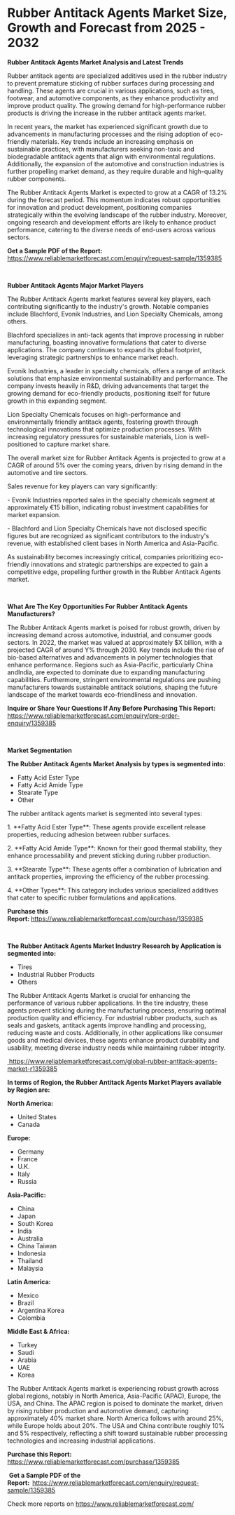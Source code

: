 <p><h1>Rubber Antitack Agents Market Size, Growth and Forecast from 2025 - 2032</h1></p><p><strong>Rubber Antitack Agents Market Analysis and Latest Trends</strong></p>
<p><p>Rubber antitack agents are specialized additives used in the rubber industry to prevent premature sticking of rubber surfaces during processing and handling. These agents are crucial in various applications, such as tires, footwear, and automotive components, as they enhance productivity and improve product quality. The growing demand for high-performance rubber products is driving the increase in the rubber antitack agents market.</p><p>In recent years, the market has experienced significant growth due to advancements in manufacturing processes and the rising adoption of eco-friendly materials. Key trends include an increasing emphasis on sustainable practices, with manufacturers seeking non-toxic and biodegradable antitack agents that align with environmental regulations. Additionally, the expansion of the automotive and construction industries is further propelling market demand, as they require durable and high-quality rubber components.</p><p>The Rubber Antitack Agents Market is expected to grow at a CAGR of 13.2% during the forecast period. This momentum indicates robust opportunities for innovation and product development, positioning companies strategically within the evolving landscape of the rubber industry. Moreover, ongoing research and development efforts are likely to enhance product performance, catering to the diverse needs of end-users across various sectors.</p></p>
<p><strong>Get a Sample PDF of the Report:&nbsp;</strong> <a href="https://www.reliablemarketforecast.com/enquiry/request-sample/1359385?utm_campaign=3538&utm_medium=2&utm_source=Github&utm_content=ia&utm_term=22032025&utm_id=rubber-antitack-agents">https://www.reliablemarketforecast.com/enquiry/request-sample/1359385</a></p>
<p>&nbsp;</p>
<p><strong>Rubber Antitack Agents Major Market Players</strong></p>
<p><p>The Rubber Antitack Agents market features several key players, each contributing significantly to the industry's growth. Notable companies include Blachford, Evonik Industries, and Lion Specialty Chemicals, among others.</p><p>Blachford specializes in anti-tack agents that improve processing in rubber manufacturing, boasting innovative formulations that cater to diverse applications. The company continues to expand its global footprint, leveraging strategic partnerships to enhance market reach. </p><p>Evonik Industries, a leader in specialty chemicals, offers a range of antitack solutions that emphasize environmental sustainability and performance. The company invests heavily in R&D, driving advancements that target the growing demand for eco-friendly products, positioning itself for future growth in this expanding segment.</p><p>Lion Specialty Chemicals focuses on high-performance and environmentally friendly antitack agents, fostering growth through technological innovations that optimize production processes. With increasing regulatory pressures for sustainable materials, Lion is well-positioned to capture market share.</p><p>The overall market size for Rubber Antitack Agents is projected to grow at a CAGR of around 5% over the coming years, driven by rising demand in the automotive and tire sectors. </p><p>Sales revenue for key players can vary significantly: </p><p>- Evonik Industries reported sales in the specialty chemicals segment at approximately €15 billion, indicating robust investment capabilities for market expansion.</p><p>- Blachford and Lion Specialty Chemicals have not disclosed specific figures but are recognized as significant contributors to the industry's revenue, with established client bases in North America and Asia-Pacific.</p><p>As sustainability becomes increasingly critical, companies prioritizing eco-friendly innovations and strategic partnerships are expected to gain a competitive edge, propelling further growth in the Rubber Antitack Agents market.</p></p>
<p>&nbsp;</p>
<p><strong>What Are The Key Opportunities For Rubber Antitack Agents Manufacturers?</strong></p>
<p><p>The Rubber Antitack Agents market is poised for robust growth, driven by increasing demand across automotive, industrial, and consumer goods sectors. In 2022, the market was valued at approximately $X billion, with a projected CAGR of around Y% through 2030. Key trends include the rise of bio-based alternatives and advancements in polymer technologies that enhance performance. Regions such as Asia-Pacific, particularly China andIndia, are expected to dominate due to expanding manufacturing capabilities. Furthermore, stringent environmental regulations are pushing manufacturers towards sustainable antitack solutions, shaping the future landscape of the market towards eco-friendliness and innovation.</p></p>
<p><strong>Inquire or Share Your Questions If Any Before Purchasing This Report:</strong> <a href="https://www.reliablemarketforecast.com/enquiry/pre-order-enquiry/1359385?utm_campaign=3538&utm_medium=2&utm_source=Github&utm_content=ia&utm_term=22032025&utm_id=rubber-antitack-agents">https://www.reliablemarketforecast.com/enquiry/pre-order-enquiry/1359385</a></p>
<p>&nbsp;</p>
<p><strong>Market Segmentation</strong></p>
<p><strong>The Rubber Antitack Agents Market Analysis by types is segmented into:</strong></p>
<p><ul><li>Fatty Acid Ester Type</li><li>Fatty Acid Amide Type</li><li>Stearate Type</li><li>Other</li></ul></p>
<p><p>The rubber antitack agents market is segmented into several types: </p><p>1. **Fatty Acid Ester Type**: These agents provide excellent release properties, reducing adhesion between rubber surfaces. </p><p>2. **Fatty Acid Amide Type**: Known for their good thermal stability, they enhance processability and prevent sticking during rubber production. </p><p>3. **Stearate Type**: These agents offer a combination of lubrication and antitack properties, improving the efficiency of the rubber processing. </p><p>4. **Other Types**: This category includes various specialized additives that cater to specific rubber formulations and applications.</p></p>
<p><strong>Purchase this Report:&nbsp;</strong><a href="https://www.reliablemarketforecast.com/purchase/1359385?utm_campaign=3538&utm_medium=2&utm_source=Github&utm_content=ia&utm_term=22032025&utm_id=rubber-antitack-agents">https://www.reliablemarketforecast.com/purchase/1359385</a></p>
<p>&nbsp;</p>
<p><strong>The Rubber Antitack Agents Market Industry Research by Application is segmented into:</strong></p>
<p><ul><li>Tires</li><li>Industrial Rubber Products</li><li>Others</li></ul></p>
<p><p>The Rubber Antitack Agents Market is crucial for enhancing the performance of various rubber applications. In the tire industry, these agents prevent sticking during the manufacturing process, ensuring optimal production quality and efficiency. For industrial rubber products, such as seals and gaskets, antitack agents improve handling and processing, reducing waste and costs. Additionally, in other applications like consumer goods and medical devices, these agents enhance product durability and usability, meeting diverse industry needs while maintaining rubber integrity.</p></p>
<p><a href="https://www.reliablemarketforecast.com/global-rubber-antitack-agents-market-r1359385?utm_campaign=3538&utm_medium=2&utm_source=Github&utm_content=ia&utm_term=22032025&utm_id=rubber-antitack-agents">&nbsp;https://www.reliablemarketforecast.com/global-rubber-antitack-agents-market-r1359385</a></p>
<p><strong>In terms of Region, the Rubber Antitack Agents Market Players available by Region are:</strong></p>
<p>
    <p> <strong> North America: </strong>
        <ul>
            <li>United States</li>
            <li>Canada</li>
        </ul>
        </p> 
    <p> <strong> Europe: </strong>
        <ul>
            <li>Germany</li>
            <li>France</li>
            <li>U.K.</li>
            <li>Italy</li>
            <li>Russia</li>
        </ul>
        </p> 
    <p> <strong> Asia-Pacific: </strong>
        <ul>
            <li>China</li>
            <li>Japan</li>
            <li>South Korea</li>
            <li>India</li>
            <li>Australia</li>
            <li>China Taiwan</li>
            <li>Indonesia</li>
            <li>Thailand</li>
            <li>Malaysia</li>
        </ul>
        </p> 
    <p> <strong> Latin America: </strong>
        <ul>
            <li>Mexico</li>
            <li>Brazil</li>
            <li>Argentina Korea</li>
            <li>Colombia</li>
        </ul>
        </p> 
    <p> <strong> Middle East & Africa: </strong>
        <ul>
            <li>Turkey</li>
            <li>Saudi</li>
            <li>Arabia</li>
            <li>UAE</li>
            <li>Korea</li>
        </ul>
    </p>
    </p>
<p><p>The Rubber Antitack Agents market is experiencing robust growth across global regions, notably in North America, Asia-Pacific (APAC), Europe, the USA, and China. The APAC region is poised to dominate the market, driven by rising rubber production and automotive demand, capturing approximately 40% market share. North America follows with around 25%, while Europe holds about 20%. The USA and China contribute roughly 10% and 5% respectively, reflecting a shift toward sustainable rubber processing technologies and increasing industrial applications.</p></p>
<p><strong>Purchase this Report: </strong><a href="https://www.reliablemarketforecast.com/purchase/1359385?utm_campaign=3538&utm_medium=2&utm_source=Github&utm_content=ia&utm_term=22032025&utm_id=rubber-antitack-agents">https://www.reliablemarketforecast.com/purchase/1359385</a></p>
<p>&nbsp;<strong>Get a Sample PDF of the Report:&nbsp;&nbsp;</strong><a href="https://www.reliablemarketforecast.com/enquiry/request-sample/1359385?utm_campaign=3538&utm_medium=2&utm_source=Github&utm_content=ia&utm_term=22032025&utm_id=rubber-antitack-agents">https://www.reliablemarketforecast.com/enquiry/request-sample/1359385</a></p>
<p><strong></strong></p>
<p>Check more reports on <a href="https://www.reliablemarketforecast.com/?utm_campaign=3538&utm_medium=2&utm_source=Github&utm_content=ia&utm_term=22032025&utm_id=rubber-antitack-agents">https://www.reliablemarketforecast.com/</a></p>